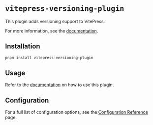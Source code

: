 # `vitepress-versioning-plugin`

This plugin adds versioning support to VitePress.

For more information, see the [documentation](https://vvp.imb11.dev/).

## Installation

```sh
pnpm install vitepress-versioning-plugin
```

## Usage

Refer to the [documentation](https://vvp.imb11.dev/) on how to use this plugin.

## Configuration

For a full list of configuration options, see the [Configuration Reference](https://vvp.imb11.dev/config/) page.
